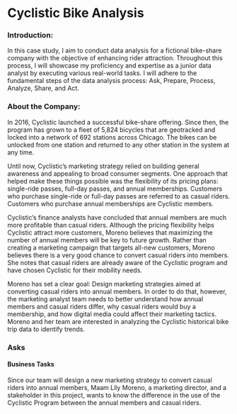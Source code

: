 # Cyclistic Bike Analysis


### Introduction:

In this case study, I aim to conduct data analysis for a fictional bike-share company with the objective of enhancing rider attraction. Throughout this process, I will showcase my proficiency and expertise as a junior data analyst by executing various real-world tasks. I will adhere to the fundamental steps of the data analysis process: Ask, Prepare, Process, Analyze, Share, and Act.

### About the Company:
In 2016, Cyclistic launched a successful bike-share offering. Since then, the program has grown to a fleet of 5,824 bicycles that are geotracked and locked into a network of 692 stations across Chicago. The bikes can be unlocked from one station and returned to any other station in the system at any time. 

Until now, Cyclistic’s marketing strategy relied on building general awareness and appealing to broad consumer segments. One approach that helped make these things possible was the flexibility of its pricing plans: single-ride passes, full-day passes, and annual memberships. Customers who purchase single-ride or full-day passes are referred to as casual riders. Customers who purchase annual memberships are Cyclistic members.

Cyclistic’s finance analysts have concluded that annual members are much more profitable than casual riders. Although the pricing flexibility helps Cyclistic attract more customers, Moreno believes that maximizing the number of annual members will be key to future growth. Rather than creating a marketing campaign that targets all-new customers, Moreno believes there is a very good chance to convert casual riders into members. She notes that casual riders are already aware of the Cyclistic program and have chosen Cyclistic for their mobility needs.

Moreno has set a clear goal: Design marketing strategies aimed at converting casual riders into annual members. In order to do that, however, the marketing analyst team needs to better understand how annual members and casual riders differ, why casual riders would buy a membership, and how digital media could affect their marketing tactics. Moreno and her team are interested in analyzing the Cyclistic historical bike trip data to identify trends.

### Asks
#### Business Tasks
Since our team will design a new marketing strategy to convert casual riders into annual members, Maam Lily Moreno, a marketing director, and a stakeholder in this project, wants to know the difference in the use of the Cyclistic Program between the annual members and casual riders.

